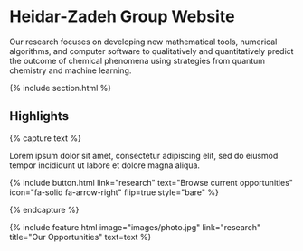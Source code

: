 ---
---

# Heidar-Zadeh Group Website

Our research focuses on developing new mathematical tools, numerical algorithms, and computer software to qualitatively and quantitatively predict the outcome of chemical phenomena using strategies from quantum chemistry and machine learning.

{% include section.html %}

## Highlights

{% capture text %}

Lorem ipsum dolor sit amet, consectetur adipiscing elit, sed do eiusmod tempor incididunt ut labore et dolore magna aliqua.

{%
  include button.html
  link="research"
  text="Browse current opportunities"
  icon="fa-solid fa-arrow-right"
  flip=true
  style="bare"
%}

{% endcapture %}

{%
  include feature.html
  image="images/photo.jpg"
  link="research"
  title="Our Opportunities"
  text=text
%}
